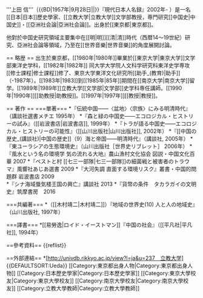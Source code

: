 '''上田 信'''（{{BD|1957年|9月28日||}}<ref>『現代日本人名録』2002年</ref>- ）是一名[[日本|日本]]歷史學家、[[立教大学|立教大学]]文学部教授，専門研究[[中国史|中国史]]・[[亞洲社会論|亞洲社会論]]。出身於[[東京都|東京都]]。

他對於中国史研究領域主要集中在[[明|明]][[清|清]]時代（西暦14～19世紀）研究、亞洲社会論等領域，乃至在[[世界音樂|世界音樂]]的角度展開討論。

== 略歴 ==
出生於東京都，[[1980年|1980年]]畢業於[[東京大学|東京大学]]文学部東洋史学科，[[1982年|1982年]] 同大学大学院人文科学研究科東洋史学専攻[[修士課程|修士課程]]修了、東京大学東洋文化研究所[[助手_(教育)|助手]]（-1987年）。[[1983年|1983]]到[[1985年|85年]]期間在[[南京大学|南京大学]]留学。[[1989年|1989年]]立教大学[[文学部|文学部]]史学科専任講師。[[1990年|1990年]][[助教授|助教授]]。[[1997年|1997年]][[教授|教授]]。

== 著作 ==
===單著===
*『伝統中国――〈盆地〉〈宗族〉にみる明清時代』（講談社選書メチエ 1995年）
*『森と緑の中国史――エコロジカル・ヒストリーの試み』（[[岩波書店|岩波書店]], 1999年）
*『トラが語る中国史――エコロジカル・ヒストリーの可能性』（[[山川出版社|山川出版社]], 2002年）
*『[[中国の歴史_(講談社)|中国の歴史]]（9）海と帝国――明清時代』（講談社, 2005年）
*『東ユーラシアの生態環境史』（山川出版社［世界史リブレット］ 2006年）
*『風水という名の環境学 気の流れる大地』農山漁村文化協会 図説・中国文化百華 2007
*『ペストと村 [[七三一部隊|七三一部隊]]の細菌戦と被害者のトラウマ』風響社あじあ選書 2009
*『大河失調 直面する環境リスク』叢書・中国的問題群 岩波書店 2009  
*『シナ海域蜃気楼王国の興亡』講談社 2013
*『貨幣の条件　タカラガイの文明史』筑摩書房　2016

===共編著===
*（[[木村靖二|木村靖二]]）『地域の世界史(10) 人と人の地域史』（山川出版社, 1997年）

===譯書===
*[[易勞逸|ロイド・イーストマン]]『中国の社会』（[[平凡社|平凡社]], 1994年）

==參考資料==
{{reflist}}

==外部連結==
*[http://univdb.rikkyo.ac.jp/view?l=ja&u=237　立教大学]
{{DEFAULTSORT:Ueda}}
[[Category:東京都出身人物|Category:東京都出身人物]]
[[Category:日本歷史學家|Category:日本歷史學家]]
[[Category:東京大學校友|Category:東京大學校友]]
[[Category:南京大學校友|Category:南京大學校友]]
[[Category:立教大學教師|Category:立教大學教師]]